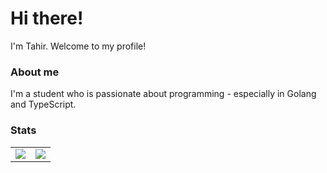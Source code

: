 # Hi there!
I'm Tahir. Welcome to my profile!

### About me
I'm a student who is passionate about programming - especially in Golang and TypeScript.

### Stats 

<table>
  <tr>
    <td align="center" style="padding=0;width=50%;">
      <img src="https://github-readme-stats.vercel.app/api?username=pastc&theme=github_dark_dimmed&show_icons=true&hide_border=true&count_private=true" />
    </td>
    <td align="center" style="padding=0;width=50%;">
      <img src="https://github-readme-stats.vercel.app/api/top-langs/?username=pastc&theme=github_dark_dimmed&show_icons=true&hide_border=true&layout=compact" />
    </td>
  </tr>
</table>
